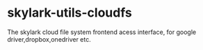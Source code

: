 # skylark-utils-cloudfs
The skylark cloud file system frontend acess interface, for google driver,dropbox,onedriver etc.
